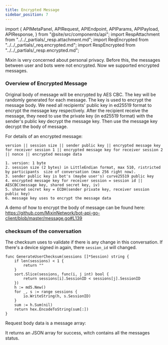 ```yaml
---
title: Encrypted Message
sidebar_position: 7
---
```


import {
  APIMetaPanel,
  APIRequest,
  APIEndpoint,
  APIParams,
  APIPayload,
  APIResponse,
} from "@site/src/components/api";
import RespAttachment from "../../_partials/_resp.attachment.md";
import ReqEncrypted from "../../_partials/_req.encrypted.md";
import RespEncrypted from "../../_partials/_resp.encrypted.md";

Mixin is very concerned about personal privacy. Before this, the messages between user and bots were not encrypted. Now we supported encrypted messages.

### Overview of Encrypted Message

Original body of message will be encrypted by AES CBC. The key will be randomly generated for each message. The key is used to encrypt the message body. We need all recipients' public key in ed25519 format to encrypt the message key respectively. After the recipient receive the message, they need to use the private key (in ed25519 format) with the sender's public key decrypt the message key. Then use the message key decrypt the body of message.

For details of an encrypted message:
```
version || session size || sender public key || encrypted message key for receiver session 1 || encrypted message key for receiver session 2 || nonce || encrypted message data

1. version: 1 byte 
2. session size (2 bytes) in LittleEndian format, max 510, ristricted by participants  size of conversation (max 256 right now).
3. sender public key is bot's (maybe user's) curve25519 public key
4. encrypted message key for receiver session = session id || AESCBC(message key, shared secret key, iv)
5. shared secret key = ECDH(sender private key, receiver session public key)
6. message key uses to encrypt the message data
```

A demo of how to encrypt the body of message can be found here: https://github.com/MixinNetwork/bot-api-go-client/blob/master/message.go#L139

### checksum of the conversation

The checksum uses to validate if there is any change in this conversation. If there's a device signed in again, there `session_id` will changed.

```
func GenerateUserChecksum(sessions []*Session) string {
	if len(sessions) < 1 {
		return ""
	}
	sort.Slice(sessions, func(i, j int) bool {
		return sessions[i].SessionID < sessions[j].SessionID
	})
	h := md5.New()
	for _, s := range sessions {
		io.WriteString(h, s.SessionID)
	}
	sum := h.Sum(nil)
	return hex.EncodeToString(sum[:])
}
```

<APIEndpoint url="/encrypted_messages" />

<APIMetaPanel scope="Authorized" />

<APIRequest
  title="Send Messages"
  method="POST"
  url="/encrypted_messages --data PAYLOAD"
/>

Request body data is a message array:

<ReqEncrypted />

It returns an JSON array for success, witch contains all the messages status.

<RespEncrypted />
